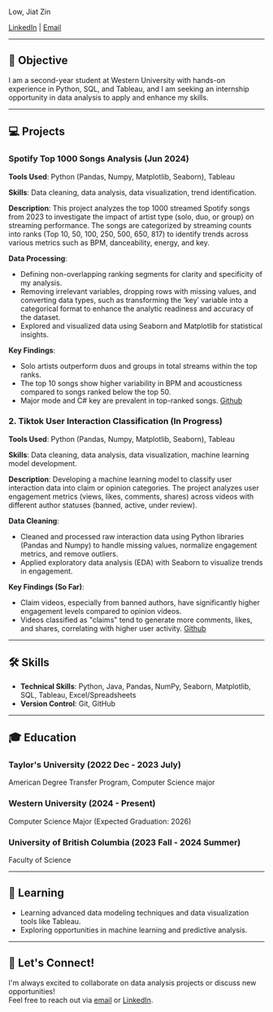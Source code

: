 Low, Jiat Zin

[LinkedIn](https://www.linkedin.com/in/jiatzin-low-9b832a290/) | [Email](mailto:lowjiatzzz@gmail.com)

---

## 🎯 Objective
I am a second-year student at Western University with hands-on experience in Python, SQL, and Tableau, and I am seeking an internship opportunity in data analysis to apply and enhance my skills.

---

## 💻 Projects

### Spotify Top 1000 Songs Analysis (Jun 2024)
**Tools Used**: Python (Pandas, Numpy, Matplotlib, Seaborn), Tableau 

**Skills**: Data cleaning, data analysis, data visualization, trend identification.

**Description**: This project analyzes the top 1000 streamed Spotify songs from 2023 to investigate the impact of artist type (solo, duo, or group) on streaming performance. The songs are categorized by streaming counts into ranks (Top 10, 50, 100, 250, 500, 650, 817) to identify trends across various metrics such as BPM, danceability, energy, and key.

**Data Processing**:  
- Defining non-overlapping ranking segments for clarity and specificity of my analysis.
- Removing irrelevant variables, dropping rows with missing values, and converting data types, such as
transforming the ’key’ variable into a categorical format to enhance the analytic readiness and accuracy
of the dataset.
- Explored and visualized data using Seaborn and Matplotlib for statistical insights.

**Key Findings**:  
- Solo artists outperform duos and groups in total streams within the top ranks.
- The top 10 songs show higher variability in BPM and acousticness compared to songs ranked below the top 50.
- Major mode and C# key are prevalent in top-ranked songs.
[Github](https://github.com/low122/Spotify-music-trend)

### 2. **Tiktok User Interaction Classification (In Progress)**
**Tools Used**: Python (Pandas, Numpy, Matplotlib, Seaborn), Tableau

**Skills**: Data cleaning, data analysis, data visualization, machine learning model development.

**Description**: Developing a machine learning model to classify user interaction data into claim or opinion categories. The project analyzes user engagement metrics (views, likes, comments, shares) across videos with different author statuses (banned, active, under review).

**Data Cleaning**:
- Cleaned and processed raw interaction data using Python libraries (Pandas and Numpy) to handle missing values, normalize engagement metrics, and remove outliers.
- Applied exploratory data analysis (EDA) with Seaborn to visualize trends in engagement.

**Key Findings (So Far)**:
- Claim videos, especially from banned authors, have significantly higher engagement levels compared to opinion videos.
- Videos classified as "claims" tend to generate more comments, likes, and shares, correlating with higher user activity.
[Github](https://github.com/low122/Spotify-music-trend)

---

## 🛠️ Skills
- **Technical Skills**: Python, Java, Pandas, NumPy, Seaborn, Matplotlib, SQL, Tableau, Excel/Spreadsheets
- **Version Control**: Git, GitHub

---
## 🎓 Education

### Taylor's University (2022 Dec - 2023 July)
American Degree Transfer Program, Computer Science major

### Western University (2024 - Present)
Computer Science Major (Expected Graduation: 2026) 

### University of British Columbia (2023 Fall - 2024 Summer)
Faculty of Science

---

## 🌱 Learning
- Learning advanced data modeling techniques and data visualization tools like Tableau.
- Exploring opportunities in machine learning and predictive analysis.

---

## 🤝 Let's Connect!
I'm always excited to collaborate on data analysis projects or discuss new opportunities!  
Feel free to reach out via [email](mailto:lowjiatzzz@gmail.com) or [LinkedIn](https://www.linkedin.com/in/jiatzin-low-9b832a290/).
